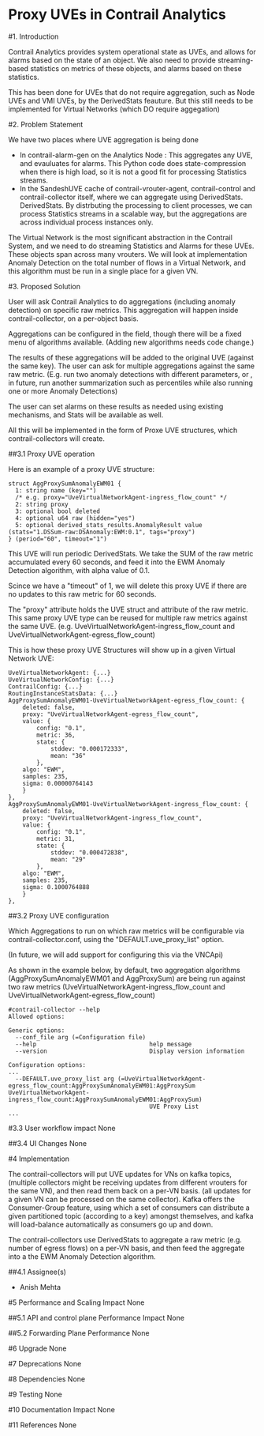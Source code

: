 Proxy UVEs in Contrail Analytics
===
#1.      Introduction

Contrail Analytics provides system operational state as UVEs, and allows
for alarms based on the state of an object. We also need to provide
streaming-based statistics on metrics of these objects, and alarms based
on these statistics.

This has been done for UVEs that do not require aggregation, such as 
Node UVEs and VMI UVEs, by the DerivedStats feauture. But this still needs
to be implemented for Virtual Networks (which DO require aggegation)


#2.      Problem Statement

We have two places where UVE aggregation is being done
* In contrail-alarm-gen on the Analytics Node : This aggregates any UVE,
  and evauluates for alarms. This Python code does state-compression when
  there is high load, so it is not a good fit for processing Statistics streams.
* In the SandeshUVE cache of contrail-vrouter-agent, contrail-control and
  contrail-collector itself, where we can aggregate using DerivedStats.
  DerivedStats. By distrbuting the processing to client processes, we can
  process Statistics streams in a scalable way, but the aggregations are 
  across individual process instances only.

The Virtual Network is the most significant abstraction in the Contrail
System, and we need to do streaming Statistics and Alarms for these
UVEs. These objects span across many vrouters. We will look at 
implementation Anomaly Detection on the total number of flows in a 
Virtual Network, and this algorithm must be run in a single place 
for a given VN.

#3.      Proposed Solution

User will ask Contrail Analytics to do aggregations (including anomaly
detection) on specific raw metrics. This aggregation will happen inside
contrail-collector, on a per-object basis.

Aggregations can be configured in the field, though there will be a fixed
menu of algorithms available. (Adding new algorithms needs code change.)

The results of these aggregations will be added to the original UVE (against
the same key). The user can ask for multiple aggregations against the
same raw metric. (E.g. run two anomaly detections with different
parameters, or , in future, run another summarization such as
percentiles while also running one or more Anomaly Detections)

The user can set alarms on these results as needed using existing
mechanisms, and Stats will be available as well.

All this will be implemented in the form of Proxe UVE structures, which
contrail-collectors will create.

##3.1      Proxy UVE operation

Here is an example of a proxy UVE structure:

```
struct AggProxySumAnomalyEWM01 {
  1: string name (key="")
  /* e.g. proxy="UveVirtualNetworkAgent-ingress_flow_count" */
  2: string proxy
  3: optional bool deleted
  4: optional u64 raw (hidden="yes")
  5: optional derived_stats_results.AnomalyResult value (stats="1.DSSum-raw:DSAnomaly:EWM:0.1", tags="proxy")
} (period="60", timeout="1")
```

This UVE will run periodic DerivedStats. We take the SUM of the raw metric
accumulated every 60 seconds, and feed it into the EWM Anomaly Detection 
algorithm, with alpha value of 0.1.

Scince we have a "timeout" of 1, we will delete this proxy UVE if there are no
updates to this raw metric for 60 seconds.

The "proxy" attribute holds the UVE struct and attribute of the raw metric.
This same proxy UVE type can be reused for multiple raw metrics against 
the same UVE. (e.g. UveVirtualNetworkAgent-ingress_flow_count and
UveVirtualNetworkAgent-egress_flow_count)

This is how these proxy UVE Structures will show up in a given
Virtual Network UVE:

```
UveVirtualNetworkAgent: {...}
UveVirtualNetworkConfig: {...}
ContrailConfig: {...}
RoutingInstanceStatsData: {...}
AggProxySumAnomalyEWM01-UveVirtualNetworkAgent-egress_flow_count: {
    deleted: false,
    proxy: "UveVirtualNetworkAgent-egress_flow_count",
    value: {
        config: "0.1",
        metric: 36,
        state: {
            stddev: "0.000172333",
            mean: "36"
        },
    algo: "EWM",
    samples: 235,
    sigma: 0.00000764143
    }
},
AggProxySumAnomalyEWM01-UveVirtualNetworkAgent-ingress_flow_count: {
    deleted: false,
    proxy: "UveVirtualNetworkAgent-ingress_flow_count",
    value: {
        config: "0.1",
        metric: 31,
        state: {
            stddev: "0.000472838",
            mean: "29"
        },
    algo: "EWM",
    samples: 235,
    sigma: 0.1000764888
    }
},

```


##3.2      Proxy UVE configuration

Which Aggregations to run on which raw metrics will be configurable via
contrail-collector.conf, using the "DEFAULT.uve_proxy_list" option.

(In future, we will add support for configuring
this via the VNCApi)

As shown in the  example below, by default, two aggregation algorithms
(AggProxySumAnomalyEWM01 and AggProxySum) are being run against two
raw metrics (UveVirtualNetworkAgent-ingress_flow_count and
UveVirtualNetworkAgent-egress_flow_count)

```
#contrail-collector --help
Allowed options:

Generic options:
  --conf_file arg (=Configuration file)
  --help                                help message
  --version                             Display version information

Configuration options:
...
  --DEFAULT.uve_proxy_list arg (=UveVirtualNetworkAgent-egress_flow_count:AggProxySumAnomalyEWM01:AggProxySum UveVirtualNetworkAgent-ingress_flow_count:AggProxySumAnomalyEWM01:AggProxySum)
                                        UVE Proxy List
...

```
#3.3      User workflow impact
None

##3.4      UI Changes
None


#4 Implementation

The contrail-collectors will put UVE updates for VNs on kafka topics,
(multiple collectors might be receiving updates from different vrouters
for the same VN), and then read them back on a per-VN basis. (all updates
for a given VN can be processed on the same collector). Kafka offers the
Consumer-Group feature, using which a set of consumers can distribute
a given partitioned topic (according to a key)  amongst themselves, 
and kafka will load-balance automatically as consumers go up and down.

The contrail-collectors use DerivedStats to aggregate a raw metric (e.g.
number of egress flows) on a per-VN basis, and then feed the aggregate
into a the EWM Anomaly Detection algorithm.

##4.1     Assignee(s)

* Anish Mehta

#5 Performance and Scaling Impact
None

##5.1     API and control plane Performance Impact
None

##5.2     Forwarding Plane Performance
None

#6 Upgrade
None

#7       Deprecations
None

#8       Dependencies
None

#9       Testing
None

#10      Documentation Impact
None

#11      References
None

